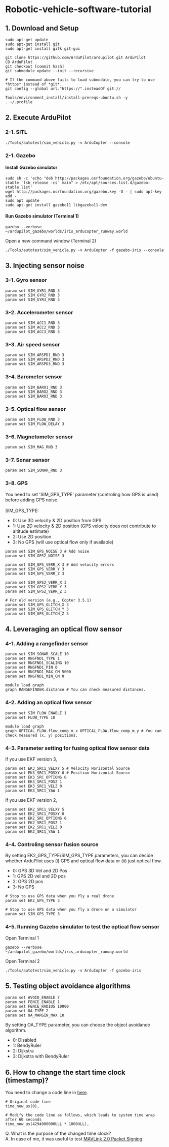 # Robotic-vehicle-software-tutorial

## 1. Download and Setup
```
sudo apt-get update
sudo apt-get install git
sudo apt-get install gitk git-gui

git clone https://github.com/ArduPilot/ardupilot.git ArduPilot
CD ArduPilot
git checkout [commit hash]
git submodule update --init --recursive

# If the command above fails to load submodule, you can try to use *https* instead of *git*.
git config --global url."https://".insteadOf git://

Tools/environment_install/install-prereqs-ubuntu.sh -y
. ~/.profile
```

## 2. Execute ArduPilot
### 2-1. SITL
```
./Tools/autotest/sim_vehicle.py -v ArduCopter --console
```

### 2-1. Gazebo
#### Install Gazebo simulator
```
sudo sh -c 'echo "deb http://packages.osrfoundation.org/gazebo/ubuntu-stable `lsb_release -cs` main" > /etc/apt/sources.list.d/gazebo-stable.list'
wget http://packages.osrfoundation.org/gazebo.key -O - | sudo apt-key add -
sudo apt update
sudo apt-get install gazebo11 libgazebo11-dev
```

#### Run Gazebo simulator (Terminal 1)
```
gazebo --verbose ~/ardupilot_gazebo/worlds/iris_arducopter_runway.world
```

Open a new command window (Terminal 2)
```
./Tools/autotest/sim_vehicle.py -v ArduCopter -f gazebo-iris --console
```

## 3. Injecting sensor noise 
### 3-1. Gyro sensor
```
param set SIM_GYR1_RND 3
param set SIM_GYR2_RND 3
param set SIM_GYR3_RND 3
```

### 3-2. Accelerometer sensor
```
param set SIM_ACC1_RND 3
param set SIM_ACC2_RND 3
param set SIM_ACC3_RND 3
```

### 3-3. Air speed sensor
```
param set SIM_ARSPD1_RND 3
param set SIM_ARSPD2_RND 3
param set SIM_ARSPD3_RND 3
```

### 3-4. Barometer sensor
```
param set SIM_BARO1_RND 3
param set SIM_BARO2_RND 3
param set SIM_BARO3_RND 3
```

### 3-5. Optical flow sensor
```
param set SIM_FLOW_RND 3
param set SIM_FLOW_DELAY 3
```

### 3-6. Magnetometer sensor
```
param set SIM_MAG_RND 3
```

### 3-7. Sonar sensor
```
param set SIM_SONAR_RND 3
```

### 3-8. GPS
You need to set 'SIM_GPS_TYPE' parameter (controling how GPS is used) before adding GPS noise. <br>
<br>
SIM_GPS_TYPE:
- 0: Use 3D velocity & 2D position from GPS
- 1: Use 2D velocity & 2D position (GPS velocity does not contribute to altitude estimate)
- 2: Use 2D position
- 3: No GPS (will use optical flow only if available)

```
param set SIM_GPS_NOISE 3 # Add noise
param set SIM_GPS2_NOISE 3

param set SIM_GPS_VERR_X 3 # Add velocity errors
param set SIM_GPS_VERR_Y 3
param set SIM_GPS_VERR_Z 3

param set SIM_GPS2_VERR_X 3
param set SIM_GPS2_VERR_Y 3
param set SIM_GPS2_VERR_Z 3

# For old version (e.g., Copter 3.5.1)
param set SIM_GPS_GLITCH_X 3
param set SIM_GPS_GLITCH_Y 3
param set SIM_GPS_GLITCH_Z 3
```

## 4. Leveraging an optical flow sensor 
### 4-1. Adding a rangefinder sensor
```
param set SIM_SONAR_SCALE 10
param set RNGFND1_TYPE 1
param set RNGFND1_SCALING 10
param set RNGFND1_PIN 0
param set RNGFND1_MAX_CM 5000
param set RNGFND1_MIN_CM 0

module load graph
graph RANGEFINDER.distance # You can check measured distances.
```

### 4-2. Adding an optical flow sensor
```
param set SIM_FLOW_ENABLE 1
param set FLOW_TYPE 10

module load graph
graph OPTICAL_FLOW.flow_comp_m_x OPTICAL_FLOW.flow_comp_m_y # You can check measured (x, y) positions.
```

### 4-3. Parameter setting for fusing optical flow sensor data
If you use EKF version 3, 
```
param set EK3_SRC1_VELXY 5 # Velocity Horizontal Source
param set EK3_SRC1_POSXY 0 # Position Horizontal Source
param set EK3_SRC_OPTIONS 0
param set EK3_SRC1_POSZ 1
param set EK3_SRC1_VELZ 0
param set EK3_SRC1_YAW 1
```

If you use EKF version 2, 
```
param set EK2_SRC1_VELXY 5
param set EK2_SRC1_POSXY 0
param set EK2_SRC_OPTIONS 0
param set EK2_SRC1_POSZ 1
param set EK2_SRC1_VELZ 0
param set EK2_SRC1_YAW 1
```

### 4-4. Controling sensor fusion source
By setting EK2_GPS_TYPE/SIM_GPS_TYPE parameters, you can decide whether ArduPilot uses (i) GPS and optical flow data or (ii) just optical flow. <br>
- 0:	GPS 3D Vel and 2D Pos
- 1:	GPS 2D vel and 2D pos
- 2:	GPS 2D pos
- 3:	No GPS
```
# Stop to use GPS data when you fly a real drone
param set EK2_GPS_TYPE 3 

# Stop to use GPS data when you fly a drone on a simulator
param set SIM_GPS_TYPE 3 
```

### 4-5. Running Gazebo simulator to test the optical flow sensor
Open Terminal 1
```
gazebo --verbose ~/ardupilot_gazebo/worlds/iris_arducopter_runway.world
```

Open Terminal 2
```
./Tools/autotest/sim_vehicle.py -v ArduCopter -f gazebo-iris
```

## 5. Testing object avoidance algorithms
```
param set AVOID_ENABLE 7
param set FENCE_ENABLE 1
param set FENCE_RADIUS 10000
param set OA_TYPE 2
param set OA_MARGIN_MAX 10
```
By setting OA_TYPE parameter, you can choose the object avoidance algorithm.
- 0:	Disabled
- 1:	BendyRuler
- 2:	Dijkstra
- 3:	Dijkstra with BendyRuler

## 6. How to change the start time clock (timestamp)?
You need to change a code line in <a href="https://github.com/ArduPilot/ardupilot/blob/15cef55e97daf6800b6a7dbd82ff1994a86c6d4a/libraries/SITL/SIM_Aircraft.cpp#L53" target="_blank">here</a>.

```
# Original code line
time_now_us(0),

# Modify the code line as follows, which leads to system time wrap after 60 seconds
time_now_us(4294900000ULL * 1000ULL),
```
Q. What is the purpose of the changed time clock? <br>
A. In case of me, it was useful to test <a href="https://ardupilot.org/mavproxy/docs/modules/signing.html" target="_blank">MAVLink 2.0 Packet Signing</a>.

